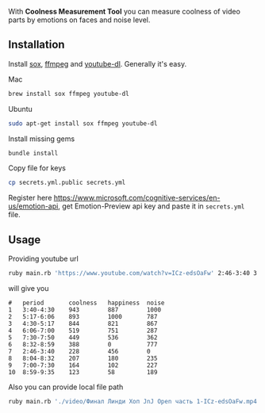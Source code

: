 With **Coolness Measurement Tool** you can measure coolness of video parts by emotions on faces and noise level.

## Installation

Install [sox](http://sox.sourceforge.net/), [ffmpeg](https://ffmpeg.org/) and [youtube-dl](https://rg3.github.io/youtube-dl/).
Generally it's easy.

Mac
```bash
brew install sox ffmpeg youtube-dl
```

Ubuntu
```bash
sudo apt-get install sox ffmpeg youtube-dl
```

Install missing gems
```bash
bundle install
```

Copy file for keys
```bash
cp secrets.yml.public secrets.yml
```

Register here https://www.microsoft.com/cognitive-services/en-us/emotion-api, get Emotion-Preview api key and paste it in `secrets.yml` file.

## Usage
Providing youtube url
```bash
ruby main.rb 'https://www.youtube.com/watch?v=ICz-edsOaFw' 2:46-3:40 3:40-4:30 4:30-5:17 5:17-6:06 6:06-7:00 7:00-7:30 7:30-7:50 8:04-8:32 8:32-8:59 8:59-9:35
```

will give you
```
#   period       coolness   happiness  noise
1   3:40-4:30    943        887        1000
2   5:17-6:06    893        1000       787
3   4:30-5:17    844        821        867
4   6:06-7:00    519        751        287
5   7:30-7:50    449        536        362
6   8:32-8:59    388        0          777
7   2:46-3:40    228        456        0
8   8:04-8:32    207        180        235
9   7:00-7:30    164        102        227
10  8:59-9:35    123        58         189
```

Also you can provide local file path
```bash
ruby main.rb './video/Финал Линди Хоп JnJ Open часть 1-ICz-edsOaFw.mp4' 2:46-3:40 3:40-4:30 4:30-5:17 5:17-6:06 6:06-7:00 7:00-7:30 7:30-7:50 8:04-8:32 8:32-8:59 8:59-9:35
```

